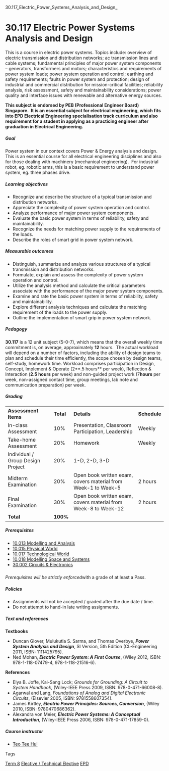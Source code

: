 30.117_Electric_Power_Systems_Analysis_and_Design_



30.117 Electric Power Systems Analysis and Design
=================================================

This is a course in electric power systems. Topics include: overview of electric transmission and distribution networks; ac transmission lines and cable systems; fundamental principles of major power system components – generators, transformers and motors; characteristics and requirements of power system loads; power system operation and control; earthing and safety requirements; faults in power system and protection; design of industrial and commercial distribution for mission-critical facilities; reliability analysis, risk assessment, safety and maintainability considerations; power quality and interface issues with renewable and alternative energy sources.

**This subject is endorsed by PEB (Professional Engineer Board) Singapore.  It is an essential subject for electrical engineering, which fits into EPD Electrical Engineering specialisation track curriculum and also requirement for a student in applying as a practicing engineer after graduation in Electrical Engineering.** 

##### **Goal**

Power system in our context covers Power & Energy analysis and design.  This is an essential course for all electrical engineering disciplines and also for those dealing with machinery (mechanical engineering).  For industrial robot, eg. robotic arms, this is a basic requirement to understand power system, eg. three phases drive.

##### **Learning objectives**

* Recognize and describe the structure of a typical transmission and distribution networks.
* Appreciate the complexity of power system operation and control.
* Analyze performance of major power system components.
* Evaluate the basic power system in terms of reliability, safety and maintainability.
* Recognize the needs for matching power supply to the requirements of the loads.
* Describe the roles of smart grid in power system network.

##### **Measurable outcomes**

* Distinguish, summarize and analyze various structures of a typical transmission and distribution networks.
* Formulate, explain and assess the complexity of power system operation and control.
* Utilize the analysis method and calculate the critical parameters associate with the performance of the major power system components.
* Examine and rate the basic power system in terms of reliability, safety and maintainability.
* Explore different analysis techniques and calculate the matching requirement of the loads to the power supply.
* Outline the implementation of smart grip in power system network.

##### **Pedagogy**

**30.117** is a 12 unit subject (5-0-7), which means that the overall weekly time commitment is, on average, approximately **12** hours.  The actual workload will depend on a number of factors, including the ability of design teams to plan and schedule their time efficiently, the scope chosen by design teams, self-study, homework time. Workload comprises participation in Design, Concept, Implement & Operate (2**.5 hours** per week), Reflection & Interaction (**2.5 hours** per week) and non-guided project work (7**hours** per week, non-assigned contact time, group meetings, lab note and communication preparation) per week.

##### **Grading**

|  |  |  |  |
| --- | --- | --- | --- |
| **Assessment Items** | **Total** | **Details** | **Schedule** |
| In-class Assessment | 10% | Presentation, Classroom Participation, Leadership | Weekly |
| Take-home Assessment | 20% | Homework | Weekly |
| Individual / Group Design Project | 20% | 1-D, 2-D, 3-D |  |
| Midterm Examination | 20% | Open book written exam, covers material from Week-1 to Week-5 | 2 hours |
| Final Examination | 30% | Open book written exam, covers material from Week-8 to Week-12 | 2 hours |
| **Total** | **100%** |  |  |

##### **Prerequisites**

* [10.013 Modelling and Analysis](https://www.sutd.edu.sg/course/10-013-modelling-and-analysis)
* [10.015 Physical World](https://www.sutd.edu.sg/course/10-015-physical-world)
* [10.017 Technological World](https://www.sutd.edu.sg/course/10-017-technological-world)
* [10.018 Modelling Space and Systems](https://www.sutd.edu.sg/course/10-018-modelling-space-and-systems)
* [30.002 Circuits & Electronics](https://www.sutd.edu.sg/course/30-002-circuits-electronics)

##### 

*Prerequisites will be strictly enforced*with a grade of at least a Pass.

##### **Policies**

* Assignments will not be accepted / graded after the due date / time.
* Do not attempt to hand-in late writing assignments.

##### **Text and references**

**Textbooks**

* Duncan Glover, Mulukutla S. Sarma, and Thomas Overbye, ***Power System Analysis and Design***, SI Version, 5th Edition (CL-Engineering 2011, ISBN: 1111425795).
* Ned Mohan, ***Electric Power System: A First Course***, (Wiley 2012, ISBN: 978-1-118-07479-4, 978-1-118-21516-6).

**References**

* Elya B. Joffe, Kai-Sang Lock; *Grounds for Grounding: A Circuit to System Handbook*, (Wiley-IEEE Press 2009, ISBN: 978-0-471-66008-8).
* Agarwal and Lang, *Foundations of Analog and Digital Electronic Circuits*, (Elsevier 2005, ISBN: 9781558607354).
* James Kirtley, ***Electric Power Principles: Sources, Conversion***, (Wiley 2010, ISBN: 9780470686362).
* Alexandra von Meier, ***Electric Power Systems: A Conceptual Introduction***, (Wiley-IEEE Press 2006, ISBN: 978-0-471-17859-0).

##### **Course instructor**

* [Teo Tee Hui](/profile/teo-tee-hui/)

Tags

[Term 8](/education/undergraduate/courses/?course-term=861)
[Elective / Technical Elective](/education/undergraduate/courses/?course-type=853)
[EPD](/education/undergraduate/courses/?pillar-cluster=44)

